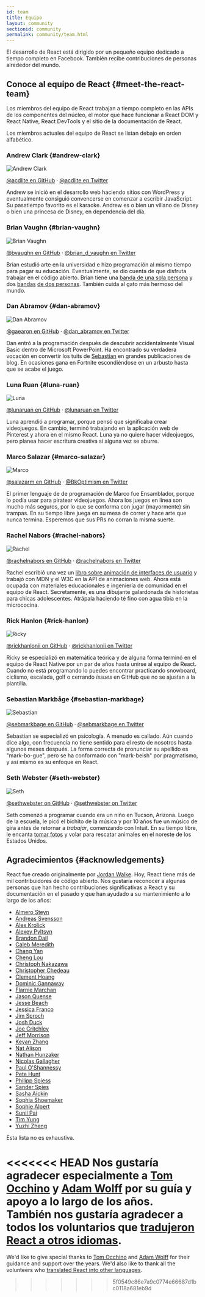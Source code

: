 ```yaml
---
id: team
title: Equipo
layout: community
sectionid: community
permalink: community/team.html
---
```


El desarrollo de React está dirigido por un pequeño equipo dedicado a tiempo completo en Facebook. También recibe contribuciones de personas alrededor del mundo.

## Conoce al equipo de React {#meet-the-react-team}

Los miembros del equipo de React trabajan a tiempo completo en las APIs de los componentes del núcleo, el motor que hace funcionar a React DOM y React Native, React DevTools y el sitio de la documentación de React.

Los miembros actuales del equipo de React se listan debajo en orden alfabético.

### Andrew Clark {#andrew-clark}

![Andrew Clark](../images/team/acdlite.jpg)

[@acdlite en GitHub](https://github.com/acdlite) &middot; [@acdlite en Twitter](https://twitter.com/acdlite)

Andrew se inició en el desarrollo web haciendo sitios con WordPress y eventualmente consiguió convencerse en comenzar a escribir JavaScript. Su pasatiempo favorito es el karaoke. Andrew es o bien un villano de Disney o bien una princesa de Disney, en dependencia del día.

### Brian Vaughn {#brian-vaughn}

![Brian Vaughn](../images/team/bvaughn.jpg)

[@bvaughn en GitHub](https://github.com/bvaughn) &middot; [@brian\_d\_vaughn en Twitter](https://twitter.com/brian_d_vaughn)

Brian estudió arte en la universidad e hizo programación al mismo tiempo para pagar su educación. Eventualmente, se dio cuenta de que disfruta trabajar en el código abierto. Brian tiene una [banda de una sola persona](https://soundcloud.com/brianvaughn/) y dos [bandas](https://soundcloud.com/pilotlessdrone) [de dos personas](https://soundcloud.com/pinwurm). También cuida al gato más hermoso del mundo.

### Dan Abramov {#dan-abramov}

![Dan Abramov](../images/team/gaearon.jpg)

[@gaearon en GitHub](https://github.com/gaearon) &middot; [@dan_abramov en Twitter](https://twitter.com/dan_abramov)

Dan entró a la programación después de descubrir accidentalmente Visual Basic dentro de Microsoft PowerPoint. Ha encontrado su verdadera vocación en convertir los tuits de [Sebastian](#sebastian-markbage) en grandes publicaciones de blog. En ocasiones gana en Fortnite escondiéndose en un arbusto hasta que se acabe el juego.

### Luna Ruan {#luna-ruan}

![Luna](../images/team/lunaruan.jpg)

[@lunaruan en GitHub](https://github.com/lunaruan) &middot; [@lunaruan en Twitter](https://twitter.com/lunaruan)

Luna aprendió a programar, porque pensó que significaba crear videojuegos. En cambio, terminó trabajando en la aplicación web de Pinterest y ahora en el mismo React. Luna ya no quiere hacer videojuegos, pero planea hacer escritura creativa si alguna vez se aburre.

### Marco Salazar {#marco-salazar}

![Marco](../images/team/salazarm.jpeg)

[@salazarm en GitHub](https://github.com/salazarm) &middot; [@BkOptimism en Twitter](https://twitter.com/BkOptimism)

El primer lenguaje de de programación de Marco fue Ensamblador, porque lo podía usar para piratear videojuegos. Ahora los juegos en línea son mucho más seguros, por lo que se conforma con jugar (mayormente) sin trampas. En su tiempo libre juega en su mesa de correr y hace arte que nunca termina. Esperemos que sus PRs no corran la misma suerte.

### Rachel Nabors {#rachel-nabors}

![Rachel](../images/team/rnabors.jpg)

[@rachelnabors en GitHub](https://github.com/rachelnabors) &middot; [@rachelnabors en Twitter](https://twitter.com/rachelnabors)

Rachel escribió una vez un [libro sobre animación de interfaces de usuario](https://abookapart.com/products/animation-at-work) y trabajó con MDN y el W3C en la API de animaciones web. Ahora está ocupada con materiales educacionales e ingeniería de comunidad en el equipo de React. Secretamente, es una dibujante galardonada de historietas para chicas adolescentes. Atrápala haciendo té fino con agua tibia en la micrococina.

### Rick Hanlon {#rick-hanlon}

![Ricky](../images/team/rickhanlonii.jpg)

[@rickhanlonii on GitHub](https://github.com/rickhanlonii) &middot; [@rickhanlonii en Twitter](https://twitter.com/rickhanlonii)

Ricky se especializó en matemática teórica y de alguna forma terminó en el equipo de React Native por un par de años hasta unirse al equipo de React. Cuando no está programando lo puedes encontrar practicando snowboard, ciclismo, escalada, golf o cerrando *issues* en GitHub que no se ajustan a la plantilla.

### Sebastian Markbåge {#sebastian-markbage}

![Sebastian](../images/team/sebmarkbage.jpg)

[@sebmarkbage en GitHub](https://github.com/sebmarkbage) &middot; [@sebmarkbage en Twitter](https://twitter.com/sebmarkbage)

Sebastian se especializó en psicología. A menudo es callado. Aún cuando dice algo, con frecuencia no tiene sentido para el resto de nosotros hasta algunos meses después. La forma correcta de pronunciar su apellido es "mark-bo-gue", pero se ha conformado con "mark-beish" por pragmatismo, y así mismo es su enfoque en React.

### Seth Webster {#seth-webster}

![Seth](../images/team/sethwebster.jpg)

[@sethwebster on GitHub](https://github.com/sethwebster) &middot; [@sethwebster on Twitter](https://twitter.com/sethwebster)

Seth comenzó a programar cuando era un niño en Tucson, Arizona. Luego de la escuela, le picó el bichito de la música y por 10 años fue un músico de gira antes de retornar a *trabajar*, comenzando con Intuit. En su tiempo libre, le encanta [tomar fotos](https://www.sethwebster.com) y volar para rescatar animales en el noreste de los Estados Unidos.

## Agradecimientos {#acknowledgements}

React fue creado originalmente por [Jordan Walke](https://github.com/jordwalke). Hoy, React tiene más de mil contribuidores de código abierto. Nos gustaría reconocer a algunas personas que han hecho contribuciones significativas a React y su documentación en el pasado y que han ayudado a su mantenimiento a lo largo de los años:

* [Almero Steyn](https://github.com/AlmeroSteyn)
* [Andreas Svensson](https://github.com/syranide)
* [Alex Krolick](https://github.com/alexkrolick)
* [Alexey Pyltsyn](https://github.com/lex111)
* [Brandon Dail](https://github.com/aweary)
* [Caleb Meredith](https://github.com/calebmer)
* [Chang Yan](https://github.com/cyan33)
* [Cheng Lou](https://github.com/chenglou)
* [Christoph Nakazawa](https://github.com/cpojer)
* [Christopher Chedeau](https://github.com/vjeux)
* [Clement Hoang](https://github.com/clemmy)
* [Dominic Gannaway](https://github.com/trueadm)
* [Flarnie Marchan](https://github.com/flarnie)
* [Jason Quense](https://github.com/jquense)
* [Jesse Beach](https://github.com/jessebeach)
* [Jessica Franco](https://github.com/Jessidhia)
* [Jim Sproch](https://github.com/jimfb)
* [Josh Duck](https://github.com/joshduck)
* [Joe Critchley](https://github.com/joecritch)
* [Jeff Morrison](https://github.com/jeffmo)
* [Keyan Zhang](https://github.com/keyz)
* [Nat Alison](https://github.com/tesseralis)
* [Nathan Hunzaker](https://github.com/nhunzaker)
* [Nicolas Gallagher](https://github.com/necolas)
* [Paul O'Shannessy](https://github.com/zpao)
* [Pete Hunt](https://github.com/petehunt)
* [Philipp Spiess](https://github.com/philipp-spiess)
* [Sander Spies](https://github.com/sanderspies)
* [Sasha Aickin](https://github.com/aickin)
* [Sophia Shoemaker](https://github.com/mrscobbler)
* [Sophie Alpert](https://github.com/sophiebits)
* [Sunil Pai](https://github.com/threepointone)
* [Tim Yung](https://github.com/yungsters)
* [Yuzhi Zheng](https://github.com/yuzhi)

Esta lista no es exhaustiva.

<<<<<<< HEAD
Nos gustaría agradecer especialmente a [Tom Occhino](https://github.com/tomocchino) y [Adam Wolff](https://github.com/wolffiex) por su guía y apoyo a lo largo de los años. También nos gustaría agradecer a todos los voluntarios que [tradujeron React a otros idiomas](https://isreacttranslatedyet.com/).
=======
We'd like to give special thanks to [Tom Occhino](https://github.com/tomocchino) and [Adam Wolff](https://github.com/wolffiex) for their guidance and support over the years. We'd also like to thank all the volunteers who [translated React into other languages](https://translations.reactjs.org/).
>>>>>>> 5f0549c86e7a9c0774e66687d1bc0118a681eb9d
